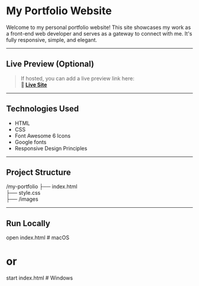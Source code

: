 # My Portfolio Website

Welcome to my personal portfolio website! This site showcases my work as a front-end web developer and serves as a gateway to connect with me. It's fully responsive, simple, and elegant.

---

## Live Preview (Optional)

> If hosted, you can add a live preview link here:  
**🔗 [Live Site](https://sanchita-nitr.github.io/innovate/)**
---

## Technologies Used

- HTML
- CSS
- Font Awesome 6 Icons
- Google fonts
- Responsive Design Principles

---

## Project Structure
/my-portfolio
├── index.html         
├── style.css           
├── /images           

---

## Run Locally

open index.html  # macOS
# or
start index.html # Windows





